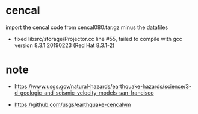 # cencal

import the cencal code from cencal080.tar.gz minus the datafiles

* fixed libsrc/storage/Projector.cc line #55, failed to compile with gcc version 8.3.1 20190223 (Red Hat 8.3.1-2) 

# note

 * https://www.usgs.gov/natural-hazards/earthquake-hazards/science/3-d-geologic-and-seismic-velocity-models-san-francisco

 * https://github.com/usgs/earthquake-cencalvm
